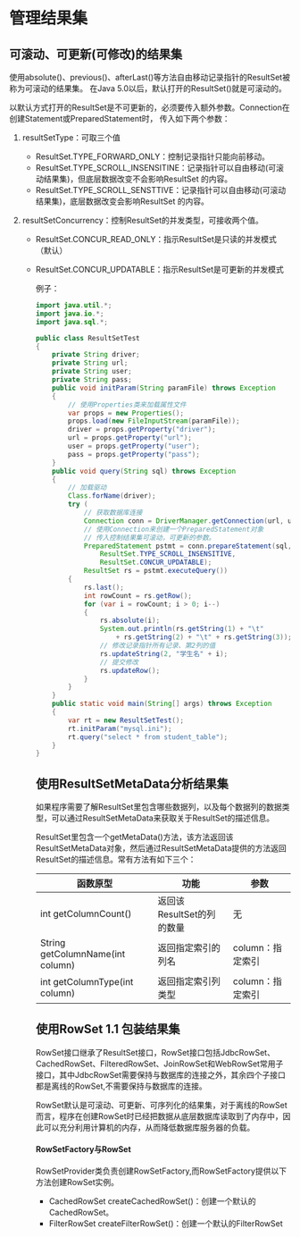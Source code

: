 # 管理结果集



## 可滚动、可更新(可修改)的结果集

使用absolute()、previous()、afterLast()等方法自由移动记录指针的ResultSet被称为可滚动的结果集。
在Java 5.0以后，默认打开的ResultSet()就是可滚动的。

以默认方式打开的ResultSet是不可更新的，必须要传入额外参数。Connection在创建Statement或PreparedStatement时，
传入如下两个参数：

1. resultSetType：可取三个值

    - ResultSet.TYPE_FORWARD_ONLY：控制记录指针只能向前移动。
    - ResultSet.TYPE_SCROLL_INSENSITINE：记录指针可以自由移动(可滚动结果集)，但底层数据改变不会影响ResultSet 的内容。
    - ResultSet.TYPE_SCROLL_SENSTTIVE：记录指针可以自由移动(可滚动结果集)，底层数据改变会影响ResultSet 的内容。
        

2. resultSetConcurrency：控制ResultSet的并发类型，可接收两个值。

    - ResultSet.CONCUR_READ_ONLY：指示ResultSet是只读的并发模式（默认）

    - ResultSet.CONCUR_UPDATABLE：指示ResultSet是可更新的并发模式

        例子：

        

        ```java
        import java.util.*;
        import java.io.*;
        import java.sql.*;
        
        public class ResultSetTest
        {
        	private String driver;
        	private String url;
        	private String user;
        	private String pass;
        	public void initParam(String paramFile) throws Exception
        	{
        		// 使用Properties类来加载属性文件
        		var props = new Properties();
        		props.load(new FileInputStream(paramFile));
        		driver = props.getProperty("driver");
        		url = props.getProperty("url");
        		user = props.getProperty("user");
        		pass = props.getProperty("pass");
        	}
        	public void query(String sql) throws Exception
        	{
        		// 加载驱动
        		Class.forName(driver);
        		try (
        			// 获取数据库连接
        			Connection conn = DriverManager.getConnection(url, user, pass);
        			// 使用Connection来创建一个PreparedStatement对象
        			// 传入控制结果集可滚动，可更新的参数。
        			PreparedStatement pstmt = conn.prepareStatement(sql,
        				ResultSet.TYPE_SCROLL_INSENSITIVE,
        				ResultSet.CONCUR_UPDATABLE);
        			ResultSet rs = pstmt.executeQuery())
        		{
        			rs.last();
        			int rowCount = rs.getRow();
        			for (var i = rowCount; i > 0; i--)
        			{
        				rs.absolute(i);
        				System.out.println(rs.getString(1) + "\t"
        					+ rs.getString(2) + "\t" + rs.getString(3));
        				// 修改记录指针所有记录、第2列的值
        				rs.updateString(2, "学生名" + i);
        				// 提交修改
        				rs.updateRow();
        			}
        		}
        	}
        	public static void main(String[] args) throws Exception
        	{
        		var rt = new ResultSetTest();
        		rt.initParam("mysql.ini");
        		rt.query("select * from student_table");
        	}
        }
        
        ```

        

        ## 使用ResultSetMetaData分析结果集

        如果程序需要了解ResultSet里包含哪些数据列，以及每个数据列的数据类型，可以通过ResultSetMetaData来获取关于ResultSet的描述信息。

        ResultSet里包含一个getMetaData()方法，该方法返回该ResultSetMetaData对象，然后通过ResultSetMetaData提供的方法返回ResultSet的描述信息。常有方法有如下三个：

        | 函数原型                         | 功能                      | 参数             |
        | -------------------------------- | ------------------------- | ---------------- |
        | int getColumnCount()             | 返回该ResultSet的列的数量 | 无               |
        | String getColumnName(int column) | 返回指定索引的列名        | column：指定索引 |
        | int getColumnType(int column)    | 返回指定索引列类型        | column：指定索引 |

        

        

        

        

        ## 使用RowSet 1.1 包装结果集

        

        RowSet接口继承了ResultSet接口，RowSet接口包括JdbcRowSet、CachedRowSet、FilteredRowSet、JoinRowSet和WebRowSet常用子接口，其中JdbcRowSet需要保持与数据库的连接之外，其余四个子接口都是离线的RowSet,不需要保持与数据库的连接。

        

        RowSet默认是可滚动、可更新、可序列化的结果集，对于离线的RowSet而言，程序在创建RowSet时已经把数据从底层数据库读取到了内存中，因此可以充分利用计算机的内存，从而降低数据库服务器的负载。

        

        #### RowSetFactory与RowSet

        RowSetProvider类负责创建RowSetFactory,而RowSetFactory提供以下方法创建RowSet实例。

        - CachedRowSet createCachedRowSet()：创建一个默认的CachedRowSet。
        - FilterRowSet createFilterRowSet()：创建一个默认的FilterRowSet

        

